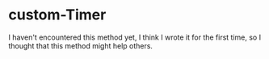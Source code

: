 # custom-Timer

I haven't encountered this method yet, I think I wrote it for the first time, so I thought that this method might help others.
